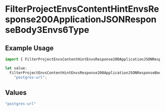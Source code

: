 # FilterProjectEnvsContentHintEnvsResponse200ApplicationJSONResponseBody3Envs6Type

## Example Usage

```typescript
import { FilterProjectEnvsContentHintEnvsResponse200ApplicationJSONResponseBody3Envs6Type } from "@vercel/sdk/models/operations/filterprojectenvs.js";

let value:
  FilterProjectEnvsContentHintEnvsResponse200ApplicationJSONResponseBody3Envs6Type =
    "postgres-url";
```

## Values

```typescript
"postgres-url"
```